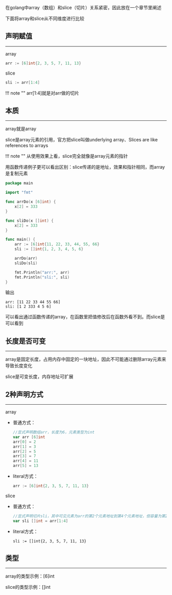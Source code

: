 在golang中array（数组）和slice（切片）关系紧密，因此放在一个章节里阐述

下面将array和slice从不同维度进行比较

## **声明赋值**

---

array

```go
arr := [6]int{2, 3, 5, 7, 11, 13}
```

slice

```go
sli := arr[1:4]
```

!!! note ""
	arr[1:4]就是对arr做的切片

## **本质**

---

array就是array

slice是array元素的引用，官方把slice叫做underlying array、Slices are like references to arrays

!!! note ""
	从使用效果上看，slice完全就像是array元素的指针

用函数传递例子更可以看出区别：slice传递的是地址，效果和指针相同，而array是复制元素

```go
package main

import "fmt"

func arrDo(x [6]int) {
    x[2] = 333
}

func sliDo(x []int) {
    x[2] = 333
}

func main() {
    arr := [6]int{11, 22, 33, 44, 55, 66}
    sli := []int{1, 2, 3, 4, 5, 6}

    arrDo(arr)
    sliDo(sli)

    fmt.Println("arr:", arr)
    fmt.Println("sli:", sli)
}
```

输出

```text
arr: [11 22 33 44 55 66]
sli: [1 2 333 4 5 6]
```

可以看出通过函数传递的array，在函数里把值修改后在函数外看不到。而slice是可以看到

## **长度是否可变**

---

array是固定长度，占用内存中固定的一块地址，因此不可能通过删除array元素来导致长度变化

slice是可变长度，内存地址可扩展

## **2种声明方式**

---

array

- 普通方式：

	```go
	//显式声明数组arr，长度为6，元素类型为int
	var arr [6]int
	arr[0] = 2
	arr[1] = 3
	arr[2] = 5
	arr[3] = 7
	arr[4] = 11
	arr[5] = 13
	```

- literal方式：

	```go
	arr := [6]int{2, 3, 5, 7, 11, 13}
	```

slice

- 普通方式：

	```go
	//显式声明切片sli，其中可见元素为arr的第2个元素地址到第4个元素地址，但容量为第2个元素地址到最后一个元素地址
	var sli []int = arr[1:4]
	```

- literal方式：

	```gp
	sli := []int{2, 3, 5, 7, 11, 13}
	```

## **类型**

---

array的类型示例：[6]int

slice的类型示例：[]int
